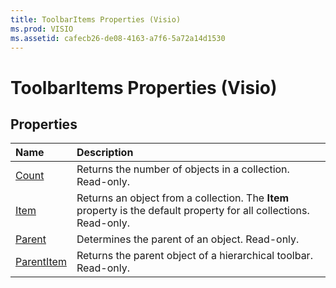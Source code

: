 ```yaml
---
title: ToolbarItems Properties (Visio)
ms.prod: VISIO
ms.assetid: cafecb26-de08-4163-a7f6-5a72a14d1530
---
```



# ToolbarItems Properties (Visio)

## Properties



|**Name**|**Description**|
|:-----|:-----|
|[Count](toolbaritems-count-property-visio.md)|Returns the number of objects in a collection. Read-only.|
|[Item](toolbaritems-item-property-visio.md)|Returns an object from a collection. The  **Item** property is the default property for all collections. Read-only.|
|[Parent](toolbaritems-parent-property-visio.md)|Determines the parent of an object. Read-only.|
|[ParentItem](toolbaritems-parentitem-property-visio.md)|Returns the parent object of a hierarchical toolbar. Read-only.|

